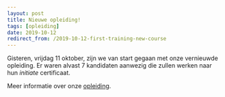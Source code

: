 ```yaml
---
layout: post
title: Nieuwe opleiding!
tags: [opleiding]
date: 2019-10-12
redirect_from: /2019-10-12-first-training-new-course
---
```


Gisteren, vrijdag 11 oktober, zijn we van start gegaan met onze vernieuwde opleiding. Er waren alvast 7 kandidaten aanwezig die zullen werken naar hun *initiate* certificaat.

Meer informatie over onze [opleiding](/education). 
